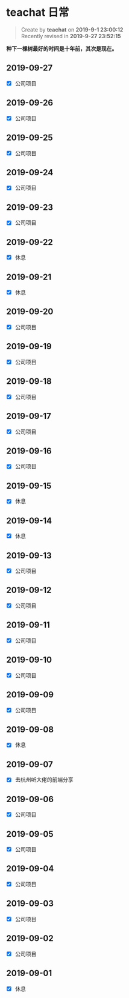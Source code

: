 # teachat 日常

> Create by **teachat** on **2019-9-1 23:00:12**  
> Recently revised in **2019-9-27 23:52:15**

**种下一棵树最好的时间是十年前，其次是现在。**

## 2019-09-27

- [x] 公司项目
  
## 2019-09-26

- [x] 公司项目

## 2019-09-25

- [x] 公司项目

## 2019-09-24

- [x] 公司项目

## 2019-09-23

- [x] 公司项目

## 2019-09-22

- [x] 休息

## 2019-09-21

- [x] 休息

## 2019-09-20

- [x] 公司项目

## 2019-09-19

- [x] 公司项目

## 2019-09-18

- [x] 公司项目

## 2019-09-17

- [x] 公司项目

## 2019-09-16

- [x] 公司项目

## 2019-09-15

- [x] 休息

## 2019-09-14

- [x] 休息

## 2019-09-13

- [x] 公司项目

## 2019-09-12

- [x] 公司项目

## 2019-09-11

- [x] 公司项目

## 2019-09-10

- [x] 公司项目

## 2019-09-09

- [x] 公司项目

## 2019-09-08

- [x] 休息

## 2019-09-07

- [x] 去杭州听大佬的前端分享

## 2019-09-06

- [x] 公司项目

## 2019-09-05

- [x] 公司项目

## 2019-09-04

- [x] 公司项目

## 2019-09-03

- [x] 公司项目

## 2019-09-02

- [x] 公司项目

## 2019-09-01

- [x] 休息
